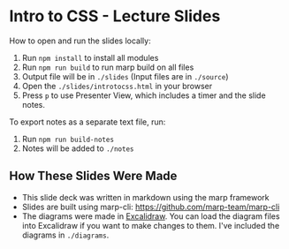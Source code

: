 # Intro to CSS - Lecture Slides

How to open and run the slides locally:

1. Run `npm install` to install all modules
2. Run `npm run build` to run marp build on all files
3. Output file will be in `./slides` (Input files are in `./source`)
4. Open the `./slides/introtocss.html` in your browser
5. Press `p` to use Presenter View, which includes a timer and the slide notes.

To export notes as a separate text file, run:

1. Run `npm run build-notes`
2. Notes will be added to `./notes`

## How These Slides Were Made

* This slide deck was written in markdown using the marp framework
* Slides are built using marp-cli: https://github.com/marp-team/marp-cli
* The diagrams were made in [Excalidraw](https://excalidraw.com/). You can load the diagram files into Excalidraw if you want to make changes to them. I've included the diagrams in `./diagrams`.